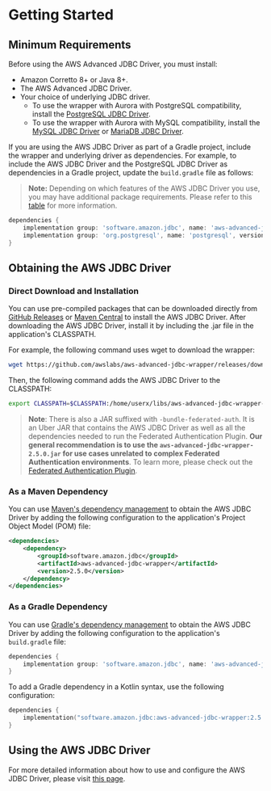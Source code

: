 # Getting Started

## Minimum Requirements

Before using the AWS Advanced JDBC Driver, you must install:

- Amazon Corretto 8+ or Java 8+.
- The AWS Advanced JDBC Driver.
- Your choice of underlying JDBC driver. 
  - To use the wrapper with Aurora with PostgreSQL compatibility, install the [PostgreSQL JDBC Driver](https://github.com/pgjdbc/pgjdbc).
  - To use the wrapper with Aurora with MySQL compatibility, install the [MySQL JDBC Driver](https://github.com/mysql/mysql-connector-j) or [MariaDB JDBC Driver](https://github.com/mariadb-corporation/mariadb-connector-j).

If you are using the AWS JDBC Driver as part of a Gradle project, include the wrapper and underlying driver as dependencies.  For example, to include the AWS JDBC Driver and the PostgreSQL JDBC Driver as dependencies in a Gradle project, update the ```build.gradle``` file as follows:

> **Note:** Depending on which features of the AWS JDBC Driver you use, you may have additional package requirements. Please refer to this [table](https://github.com/awslabs/aws-advanced-jdbc-wrapper/blob/main/docs/using-the-jdbc-driver/UsingTheJdbcDriver.md#list-of-available-plugins) for more information.

```gradle
dependencies {
    implementation group: 'software.amazon.jdbc', name: 'aws-advanced-jdbc-wrapper', version: '2.5.0'
    implementation group: 'org.postgresql', name: 'postgresql', version: '42.5.0'
}
```

## Obtaining the AWS JDBC Driver

### Direct Download and Installation

You can use pre-compiled packages that can be downloaded directly from [GitHub Releases](https://github.com/awslabs/aws-advanced-jdbc-wrapper/releases) or [Maven Central](https://search.maven.org/search?q=g:software.amazon.jdbc) to install the AWS JDBC Driver. After downloading the AWS JDBC Driver, install it by including the .jar file in the application's CLASSPATH.

For example, the following command uses wget to download the wrapper:

```bash
wget https://github.com/awslabs/aws-advanced-jdbc-wrapper/releases/download/2.5.0/aws-advanced-jdbc-wrapper-2.5.0.jar
```

Then, the following command adds the AWS JDBC Driver to the CLASSPATH:

```bash
export CLASSPATH=$CLASSPATH:/home/userx/libs/aws-advanced-jdbc-wrapper-2.5.0.jar
```

> **Note**: There is also a JAR suffixed with `-bundle-federated-auth`. It is an Uber JAR that contains the AWS JDBC Driver as well as all the dependencies needed to run the Federated Authentication Plugin. **Our general recommendation is to use the `aws-advanced-jdbc-wrapper-2.5.0.jar` for use cases unrelated to complex Federated Authentication environments**. To learn more, please check out the [Federated Authentication Plugin](./using-the-jdbc-driver/using-plugins/UsingTheFederatedAuthPlugin.md#bundled-uber-jar). 

### As a Maven Dependency

You can use [Maven's dependency management](https://search.maven.org/search?q=g:software.amazon.jdbc) to obtain the AWS JDBC Driver by adding the following configuration to the application's Project Object Model (POM) file:

```xml
<dependencies>
    <dependency>
        <groupId>software.amazon.jdbc</groupId>
        <artifactId>aws-advanced-jdbc-wrapper</artifactId>
        <version>2.5.0</version>
    </dependency>
</dependencies>
```

### As a Gradle Dependency

You can use [Gradle's dependency management](https://search.maven.org/search?q=g:software.amazon.jdbc) to obtain the AWS JDBC Driver by adding the following configuration to the application's ```build.gradle``` file:

```gradle
dependencies {
    implementation group: 'software.amazon.jdbc', name: 'aws-advanced-jdbc-wrapper', version: '2.5.0'
}
```

To add a Gradle dependency in a Kotlin syntax, use the following configuration:

```kotlin
dependencies {
    implementation("software.amazon.jdbc:aws-advanced-jdbc-wrapper:2.5.0")
}
```

## Using the AWS JDBC Driver

For more detailed information about how to use and configure the AWS JDBC Driver, please visit [this page](using-the-jdbc-driver/UsingTheJdbcDriver.md).
